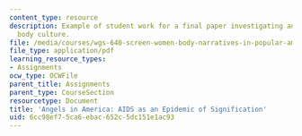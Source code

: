 ```yaml
---
content_type: resource
description: Example of student work for a final paper investigating an aspect of
  body culture.
file: /media/courses/wgs-640-screen-women-body-narratives-in-popular-american-film-spring-2014/6cc98ef75ca6ebac652c5dc151e1ac93_MITWGS_640S14_Agls_Amrica.pdf
file_type: application/pdf
learning_resource_types:
- Assignments
ocw_type: OCWFile
parent_title: Assignments
parent_type: CourseSection
resourcetype: Document
title: 'Angels in America: AIDS as an Epidemic of Signification'
uid: 6cc98ef7-5ca6-ebac-652c-5dc151e1ac93
---
```

